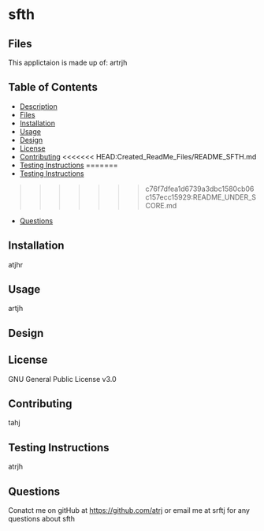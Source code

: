 # sfth
## Files

This applictaion is made up of: artrjh

## Table of Contents
* [Description](#description)
* [Files](#files)
* [Installation](#installation)
* [Usage](#usage)
* [Design](#design)
* [License](#license)
* [Contributing](#contributing)
<<<<<<< HEAD:Created_ReadMe_Files/README_SFTH.md
* [Testing Instructions](#testing-instructions)
=======
* [Testing Instructions](#testinginstructions)
>>>>>>> c76f7dfea1d6739a3dbc1580cb06c157ecc15929:README_UNDER_SCORE.md
* [Questions](#questions)

## Installation
atjhr

## Usage
artjh

## Design


## License
GNU General Public License v3.0

## Contributing
tahj

## Testing Instructions
atrjh

## Questions
Conatct me on gitHub at https://github.com/atrj or email me at srftj for any questions about sfth

